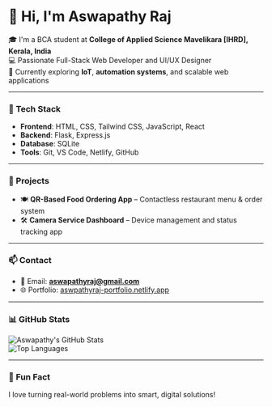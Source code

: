 # 👋 Hi, I'm Aswapathy Raj

🎓 I'm a BCA student at **College of Applied Science Mavelikara [IHRD], Kerala, India**  
💻 Passionate Full-Stack Web Developer and UI/UX Designer  
🌱 Currently exploring **IoT**, **automation systems**, and scalable web applications  

---

### 🔧 Tech Stack  
- **Frontend**: HTML, CSS, Tailwind CSS, JavaScript, React  
- **Backend**: Flask, Express.js  
- **Database**: SQLite  
- **Tools**: Git, VS Code, Netlify, GitHub

---

### 🚀 Projects  
- 🍽️ **QR-Based Food Ordering App** – Contactless restaurant menu & order system  
- 🛠️ **Camera Service Dashboard** – Device management and status tracking app

---

### 📫 Contact  
- 📧 Email: **aswapathyraj@gmail.com**  
- 🌐 Portfolio: [aswpathyraj-portfolio.netlify.app](https://aswpathyraj-portfolio.netlify.app)

---

### 📊 GitHub Stats  
![Aswapathy's GitHub Stats](https://github-readme-stats.vercel.app/api?username=aswapathyraj&show_icons=true&theme=radical)  
![Top Languages](https://github-readme-stats.vercel.app/api/top-langs/?username=aswapathyraj&layout=compact&theme=radical)

---

### 💬 Fun Fact  
I love turning real-world problems into smart, digital solutions!


